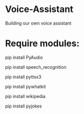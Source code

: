 # Voice-Assistant
Building our own voice assistant

# Require modules: 

pip install PyAudio

pip install speech_recognition

pip install pyttsx3

pip install pywhatkit

pip install wikipedia

pip install pyjokes
